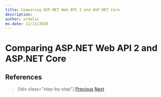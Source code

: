 ```yaml
---
title: Comparing ASP.NET Web API 2 and ASP.NET Core
description: 
author: ardalis
ms.date: 11/13/2020
---
```


# Comparing ASP.NET Web API 2 and ASP.NET Core

## References

>[!div class="step-by-step"]
>[Previous](comparing-razor-pages-aspnet-mvc.md)
>[Next](authentication-differences.md)
